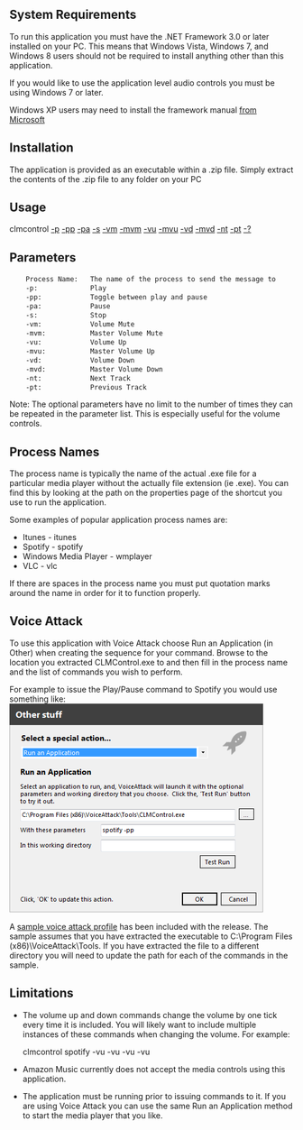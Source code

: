 ## System Requirements
To run this application you must have the .NET Framework 3.0 or later installed on your PC. This means that Windows Vista, Windows 7, and Windows 8 users should not be required to install anything other than this application.

If you would like to use the application level audio controls you must be using Windows 7 or later.

Windows XP users may need to install the framework manual [from Microsoft](http://www.microsoft.com/en-us/download/details.aspx?id=21) 
## Installation
The application is provided as an executable within a .zip file. Simply extract the contents of the .zip file to any folder on your PC
## Usage

clmcontrol <Process Name> [-p](-p) [-pp](-pp) [-pa](-pa) [-s](-s) [-vm](-vm) [-mvm](-mvm) [-vu](-vu) [-mvu](-mvu) [-vd](-vd) [-mvd](-mvd) [-nt](-nt) [-pt](-pt) [-?](-_)

## Parameters

        Process Name:   The name of the process to send the message to
        -p:             Play
        -pp:            Toggle between play and pause
        -pa:            Pause
        -s:             Stop
        -vm:            Volume Mute
        -mvm:           Master Volume Mute
        -vu:            Volume Up
        -mvu:           Master Volume Up
        -vd:            Volume Down
        -mvd:           Master Volume Down
        -nt:            Next Track
        -pt:            Previous Track

Note: The optional parameters have no limit to the number of times they can be repeated in the parameter list. This is especially useful for the volume controls.
## Process Names
The process name is typically the name of the actual .exe file for a particular media player without the actually file extension (ie .exe). You can find this by looking at the path on the properties page of the shortcut you use to run the application.

Some examples of popular application process names are:
* Itunes - itunes
* Spotify - spotify
* Windows Media Player - wmplayer
* VLC - vlc

If there are spaces in the process name you must put quotation marks around the name in order for it to function properly.
## Voice Attack
To use this application with Voice Attack choose Run an Application (in Other) when creating the sequence for your command. Browse to the location you extracted CLMControl.exe to and then fill in the process name and the list of commands you wish to perform.

For example to issue the Play/Pause command to Spotify you would use something like:
![](Documentation_vaplay.png)

A [sample voice attack profile](Documentation_861358) has been included with the release. The sample assumes that you have extracted the executable to C:\Program Files (x86)\VoiceAttack\Tools\. If you have extracted the file to a different directory you will need to update the path for each of the commands in the sample.
## Limitations
* The volume up and down commands change the volume by one tick every time it is included. You will likely want to include multiple instances of these commands when changing the volume. For example:

    clmcontrol spotify -vu -vu -vu -vu

* Amazon Music currently does not accept the media controls using this application.
* The application must be running prior to issuing commands to it. If you are using Voice Attack you can use the same Run an Application method to start the media player that you like.
